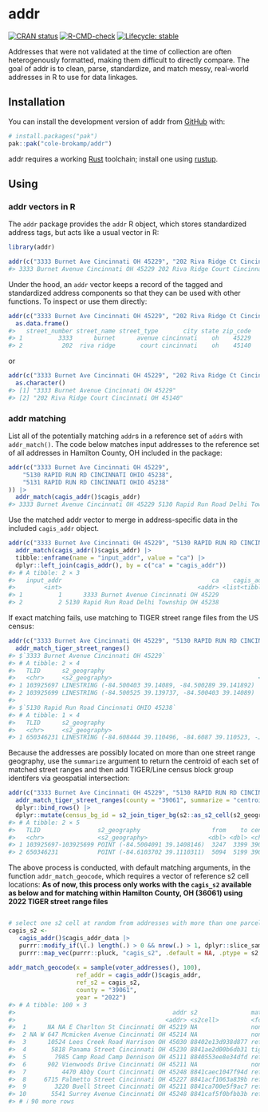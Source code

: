
<!-- README.md is generated from README.Rmd. Please edit that file -->

# addr

<!-- badges: start -->

[![CRAN
status](https://www.r-pkg.org/badges/version/addr)](https://CRAN.R-project.org/package=addr)
[![R-CMD-check](https://github.com/cole-brokamp/addr/actions/workflows/R-CMD-check.yaml/badge.svg)](https://github.com/cole-brokamp/addr/actions/workflows/R-CMD-check.yaml)
[![Lifecycle:
stable](https://img.shields.io/badge/lifecycle-stable-brightgreen.svg)](https://lifecycle.r-lib.org/articles/stages.html#stable)
<!-- badges: end -->

Addresses that were not validated at the time of collection are often
heterogenously formatted, making them difficult to directly compare. The
goal of addr is to clean, parse, standardize, and match messy,
real-world addresses in R to use for data linkages.

## Installation

You can install the development version of addr from
[GitHub](https://github.com/) with:

``` r
# install.packages("pak")
pak::pak("cole-brokamp/addr")
```

addr requires a working
[Rust](https://www.rust-lang.org/learn/get-started) toolchain; install
one using [rustup](https://www.rust-lang.org/tools/install).

## Using

### addr vectors in R

The `addr` package provides the `addr` R object, which stores
standardized address tags, but acts like a usual vector in R:

``` r
library(addr)
```

``` r
addr(c("3333 Burnet Ave Cincinnati OH 45229", "202 Riva Ridge Ct Cincinnati OH 45140"))
#> 3333 Burnet Avenue Cincinnati OH 45229 202 Riva Ridge Court Cincinnati OH 45140
```

Under the hood, an `addr` vector keeps a record of the tagged and
standardized address components so that they can be used with other
functions. To inspect or use them directly:

``` r
addr(c("3333 Burnet Ave Cincinnati OH 45229", "202 Riva Ridge Ct Cincinnati OH 45140")) |>
  as.data.frame()
#>   street_number street_name street_type       city state zip_code
#> 1          3333      burnet      avenue cincinnati    oh    45229
#> 2           202  riva ridge       court cincinnati    oh    45140
```

or

``` r
addr(c("3333 Burnet Ave Cincinnati OH 45229", "202 Riva Ridge Ct Cincinnati OH 45140")) |>
  as.character()
#> [1] "3333 Burnet Avenue Cincinnati OH 45229"  
#> [2] "202 Riva Ridge Court Cincinnati OH 45140"
```

### addr matching

List all of the potentially matching `addr`s in a reference set of
`addr`s with `addr_match()`. The code below matches input addresses to
the reference set of all addresses in Hamilton County, OH included in
the package:

``` r
addr(c("3333 Burnet Ave Cincinnati OH 45229", 
    "5130 RAPID RUN RD CINCINNATI OHIO 45238",
    "5131 RAPID RUN RD CINCINNATI OHIO 45238"
)) |>
  addr_match(cagis_addr()$cagis_addr)
#> 3333 Burnet Avenue Cincinnati OH 45229 5130 Rapid Run Road Delhi Township OH 45238 NA NA NA NA NA NA
```

Use the matched addr vector to merge in address-specific data in the
included `cagis_addr` object.

``` r
addr(c("3333 Burnet Ave Cincinnati OH 45229", "5130 RAPID RUN RD CINCINNATI OHIO 45238")) |>
  addr_match(cagis_addr()$cagis_addr) |>
  tibble::enframe(name = "input_addr", value = "ca") |>
  dplyr::left_join(cagis_addr(), by = c("ca" = "cagis_addr"))
#> # A tibble: 2 × 3
#>   input_addr                                          ca    cagis_addr_data
#>        <int>                                      <addr> <list<tibble[,6]>>
#> 1          1      3333 Burnet Avenue Cincinnati OH 45229            [1 × 6]
#> 2          2 5130 Rapid Run Road Delhi Township OH 45238            [1 × 6]
```

If exact matching fails, use matching to TIGER street range files from
the US census:

``` r
addr(c("3333 Burnet Ave Cincinnati OH 45229", "5130 RAPID RUN RD CINCINNATI OHIO 45238")) |>
  addr_match_tiger_street_ranges()
#> $`3333 Burnet Avenue Cincinnati OH 45229`
#> # A tibble: 2 × 4
#>   TLID      s2_geography                                            from    to
#>   <chr>     <s2_geography>                                         <dbl> <dbl>
#> 1 103925697 LINESTRING (-84.500403 39.14089, -84.500289 39.141892)  3301  3399
#> 2 103925699 LINESTRING (-84.500525 39.139737, -84.500403 39.14089)  3247  3398
#> 
#> $`5130 Rapid Run Road Cincinnati OHIO 45238`
#> # A tibble: 1 × 4
#>   TLID      s2_geography                                              from    to
#>   <chr>     <s2_geography>                                           <dbl> <dbl>
#> 1 650346231 LINESTRING (-84.608444 39.110496, -84.6087 39.110523, -…  5094  5199
```

Because the addresses are possibly located on more than one street range
geography, use the `summarize` argument to return the centroid of each
set of matched street ranges and then add TIGER/Line census block group
identifers via geospatial intersection:

``` r
addr(c("3333 Burnet Ave Cincinnati OH 45229", "5130 RAPID RUN RD CINCINNATI OHIO 45238")) |>
  addr_match_tiger_street_ranges(county = "39061", summarize = "centroid") |>
  dplyr::bind_rows() |>
  dplyr::mutate(census_bg_id = s2_join_tiger_bg(s2::as_s2_cell(s2_geography)))
#> # A tibble: 2 × 5
#>   TLID                s2_geography                    from    to census_bg_id
#>   <chr>               <s2_geography>                 <dbl> <dbl> <chr>       
#> 1 103925697-103925699 POINT (-84.5004091 39.1408146)  3247  3399 390610270002
#> 2 650346231           POINT (-84.6103702 39.1110311)  5094  5199 390610214011
```

The above process is conducted, with default matching arguments, in the
function `addr_match_geocode`, which requires a vector of reference s2
cell locations: **As of now, this process only works with the `cagis_s2`
available as below and for matching within Hamilton County, OH (36061)
using 2022 TIGER street range files**

``` r

# select one s2 cell at random from addresses with more than one parcel identifier and coordinates
cagis_s2 <-
   cagis_addr()$cagis_addr_data |>
   purrr::modify_if(\(.) length(.) > 0 && nrow(.) > 1, dplyr::slice_sample, n = 1) |>
   purrr::map_vec(purrr::pluck, "cagis_s2", .default = NA, .ptype = s2::s2_cell())
   
addr_match_geocode(x = sample(voter_addresses(), 100), 
                   ref_addr = cagis_addr()$cagis_addr,
                   ref_s2 = cagis_s2,
                   county = "39061",
                   year = "2022")
#> # A tibble: 100 × 3
#>                                            addr s2               match_method
#>                                          <addr> <s2cell>         <fct>       
#>  1      NA NA E Charlton St Cincinnati OH 45219 NA               none        
#>  2 NA W 647 Mcmicken Avenue Cincinnati OH 45214 NA               none        
#>  3      10524 Lees Creek Road Harrison OH 45030 88402e13d938d877 ref_addr    
#>  4       5818 Panama Street Cincinnati OH 45230 8841ae2d00b6db31 tiger_range 
#>  5        7985 Camp Road Camp Dennison OH 45111 8840553ee8e34dfd ref_addr    
#>  6      902 Vienwoods Drive Cincinnati OH 45211 NA               none        
#>  7          4470 Abby Court Cincinnati OH 45248 8841caec1047f94d ref_addr    
#>  8     6715 Palmetto Street Cincinnati OH 45227 8841acf1063a839b ref_addr    
#>  9        3220 Buell Street Cincinnati OH 45211 8841ca700e5f9ac7 ref_addr    
#> 10       5541 Surrey Avenue Cincinnati OH 45248 8841caf5f0bfbb3b ref_addr    
#> # ℹ 90 more rows
```
